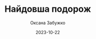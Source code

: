 ---
layout: default
modal-id: 38
date: 2023-10-22
title: Найдовша подорож
author: Оксана Забужко
author_label: Авторка
img: naydovsha-podorozh-oksana-zabuzhko.jpg
project-date: 2022
category: Нон-фікшн
description: "Що лишається письменникові, коли війна висмикує його з робочого кабінету і виносить у повітря, в чужу країну, в наскрізне «ніде» між небом і землею, ставлячи на паузу?.. Пам’ять. Мова. Запас нерозказаних історій.

У своєму новому есеї, написаному для західної публіки, Оксана Забужко розглядає витоки сьогоднішньої російсько-української війни у двох часових вимірах — тридцятилітньому і трьохсотлітьому, перемежовуючи їх власними спогадами про те, як необлічима сума людських воль здатна змінити хід історії."
---